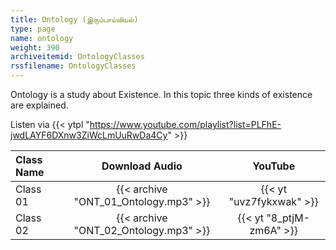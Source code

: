```yaml
---
title: Ontology (இருப்பாய்வியல்)
type: page
name: ontology
weight: 390
archiveitemid: OntologyClasses
rssfilename: OntologyClasses
---
```


Ontology is a study about Existence. In this topic three kinds of existence are explained.

Listen via {{< ytpl "https://www.youtube.com/playlist?list=PLFhE-jwdLAYF6DXnw3ZiWcLmUuRwDa4Cy" >}}

Class Name | Download Audio | YouTube
:---|:---:|:---:
Class 01 | {{< archive "ONT_01_Ontology.mp3" >}} | {{< yt "uvz7fykxwak" >}}
Class 02 | {{< archive "ONT_02_Ontology.mp3" >}} | {{< yt "8_ptjM-zm6A" >}}
